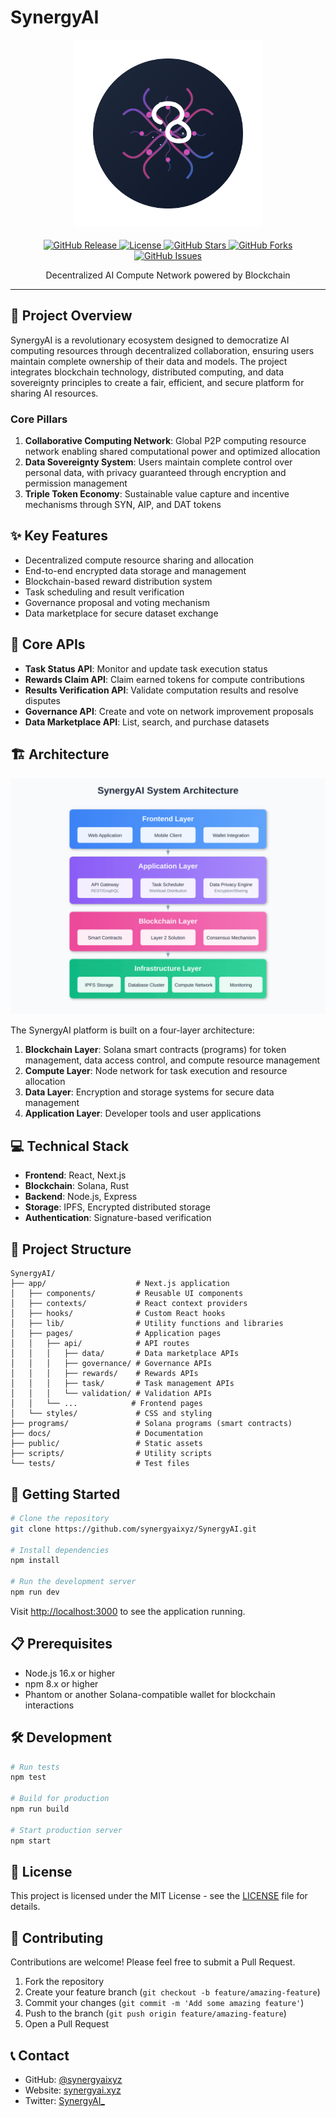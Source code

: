# SynergyAI

<div align="center">
  <img src="public/images/synergy-logo.svg" alt="SynergyAI Logo" width="300"/>
  <br>
  <br>
  <a href="https://github.com/synergyaixyz/SynergyAI/releases">
    <img src="https://img.shields.io/github/v/release/synergyaixyz/SynergyAI?include_prereleases&style=flat-square" alt="GitHub Release">
  </a>
  <a href="https://github.com/synergyaixyz/SynergyAI/blob/main/LICENSE">
    <img src="https://img.shields.io/github/license/synergyaixyz/SynergyAI?style=flat-square" alt="License">
  </a>
  <a href="https://github.com/synergyaixyz/SynergyAI/stargazers">
    <img src="https://img.shields.io/github/stars/synergyaixyz/SynergyAI?style=flat-square" alt="GitHub Stars">
  </a>
  <a href="https://github.com/synergyaixyz/SynergyAI/network/members">
    <img src="https://img.shields.io/github/forks/synergyaixyz/SynergyAI?style=flat-square" alt="GitHub Forks">
  </a>
  <a href="https://github.com/synergyaixyz/SynergyAI/issues">
    <img src="https://img.shields.io/github/issues/synergyaixyz/SynergyAI?style=flat-square" alt="GitHub Issues">
  </a>
</div>

<p align="center">Decentralized AI Compute Network powered by Blockchain</p>

---

## 📖 Project Overview

SynergyAI is a revolutionary ecosystem designed to democratize AI computing resources through decentralized collaboration, ensuring users maintain complete ownership of their data and models. The project integrates blockchain technology, distributed computing, and data sovereignty principles to create a fair, efficient, and secure platform for sharing AI resources.

### Core Pillars
1. **Collaborative Computing Network**: Global P2P computing resource network enabling shared computational power and optimized allocation
2. **Data Sovereignty System**: Users maintain complete control over personal data, with privacy guaranteed through encryption and permission management
3. **Triple Token Economy**: Sustainable value capture and incentive mechanisms through SYN, AIP, and DAT tokens

## ✨ Key Features

- Decentralized compute resource sharing and allocation
- End-to-end encrypted data storage and management
- Blockchain-based reward distribution system
- Task scheduling and result verification
- Governance proposal and voting mechanism
- Data marketplace for secure dataset exchange

## 🔌 Core APIs

- **Task Status API**: Monitor and update task execution status
- **Rewards Claim API**: Claim earned tokens for compute contributions
- **Results Verification API**: Validate computation results and resolve disputes
- **Governance API**: Create and vote on network improvement proposals
- **Data Marketplace API**: List, search, and purchase datasets

## 🏗️ Architecture

<div align="center">
  <img src="public/images/system-architecture.svg" alt="SynergyAI Architecture" width="800"/>
</div>

The SynergyAI platform is built on a four-layer architecture:

1. **Blockchain Layer**: Solana smart contracts (programs) for token management, data access control, and compute resource management
2. **Compute Layer**: Node network for task execution and resource allocation
3. **Data Layer**: Encryption and storage systems for secure data management
4. **Application Layer**: Developer tools and user applications

## 💻 Technical Stack

- **Frontend**: React, Next.js
- **Blockchain**: Solana, Rust
- **Backend**: Node.js, Express
- **Storage**: IPFS, Encrypted distributed storage
- **Authentication**: Signature-based verification

## 📁 Project Structure

```
SynergyAI/
├── app/                    # Next.js application
│   ├── components/         # Reusable UI components
│   ├── contexts/           # React context providers
│   ├── hooks/              # Custom React hooks
│   ├── lib/                # Utility functions and libraries
│   ├── pages/              # Application pages
│   │   ├── api/            # API routes
│   │   │   ├── data/       # Data marketplace APIs
│   │   │   ├── governance/ # Governance APIs
│   │   │   ├── rewards/    # Rewards APIs
│   │   │   ├── task/       # Task management APIs
│   │   │   └── validation/ # Validation APIs
│   │   └── ...            # Frontend pages
│   └── styles/             # CSS and styling
├── programs/               # Solana programs (smart contracts)
├── docs/                   # Documentation
├── public/                 # Static assets
├── scripts/                # Utility scripts
└── tests/                  # Test files
```

## 🚀 Getting Started

```bash
# Clone the repository
git clone https://github.com/synergyaixyz/SynergyAI.git

# Install dependencies
npm install

# Run the development server
npm run dev
```

Visit [http://localhost:3000](http://localhost:3000) to see the application running.

## 📋 Prerequisites

- Node.js 16.x or higher
- npm 8.x or higher
- Phantom or another Solana-compatible wallet for blockchain interactions

## 🛠️ Development

```bash
# Run tests
npm test

# Build for production
npm run build

# Start production server
npm start
```

## 📜 License

This project is licensed under the MIT License - see the [LICENSE](LICENSE) file for details.

## 🤝 Contributing

Contributions are welcome! Please feel free to submit a Pull Request.

1. Fork the repository
2. Create your feature branch (`git checkout -b feature/amazing-feature`)
3. Commit your changes (`git commit -m 'Add some amazing feature'`)
4. Push to the branch (`git push origin feature/amazing-feature`)
5. Open a Pull Request

## 📞 Contact

- GitHub: [@synergyaixyz](https://github.com/synergyaixyz)
- Website: [synergyai.xyz](https://synergyai.xyz)
- Twitter: [SynergyAI_](https://x.com/SynergyAI_)
